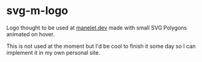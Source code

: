 # svg-m-logo

Logo thought to be used at [manelet.dev](https://manelet.dev) made with small SVG Polygons animated on hover.

This is not used at the moment but I'd be cool to finish it some day so I can implement it in my own personal site.